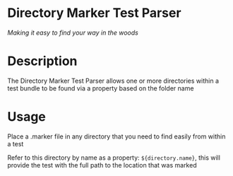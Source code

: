 Directory Marker Test Parser
=======================
*Making it easy to find your way in the woods*

# Description
The Directory Marker Test Parser allows one or more directories within a test bundle to be found via a property based on the folder name

# Usage
Place a .marker file in any directory that you need to find easily from within a test

Refer to this directory by name as a property: `${directory.name}`, this will provide the test with the full path to the location that was marked
